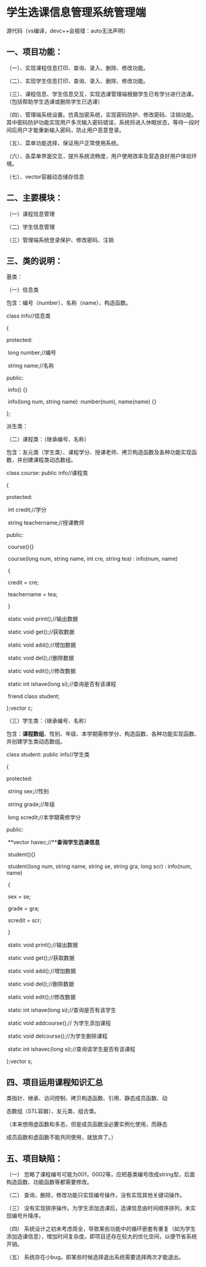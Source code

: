 # 学生选课信息管理系统管理端

源代码（vs编译，devc++会报错：auto无法声明） 

## 一、项目功能：

（一）、实现课程信息打印、查询、录入、删除、修改功能。

（二）、实现学生信息打印、查询、录入、删除、修改功能。

（三）、课程信息、学生信息交互，实现选课管理端根据学生已有学分进行选课。（包括帮助学生选课或删除学生已选课）

（四）、管理端系统设置。仿真加密系统，实现密码防护、修改密码、注销功能。其中密码防护功能实现用户多次输入密码错误，系统将进入休眠状态，等待一段时间后用户才能重新输入密码，防止用户恶意登录。

（五）、菜单功能选择，保证用户正常使用系统。

（六）、各菜单界面交互，提升系统流畅度，用户使用效率及营造良好用户体验环境。

（七）、vector容器动态储存信息

 

## 二、主要模块：

（一）课程信息管理

（二）学生信息管理

（三）管理端系统登录保护、修改密码、注销

 


## 三、类的说明：

基类：

（一）信息类

包含：编号（number）、名称（name）、构造函数。

class info//信息类

{

protected:

​    long number;//编号

​    string name;//名称

public:

​    info() {}

​    info(long num, string name) :number(num), name(name) {}

};

派生类：

（二）课程类：（继承编号、名称）

包含：友元类（学生类）、课程学分、授课老师、拷贝构造函数及各种功能实现函数，并创建课程类动态数组。

class course: public info//课程类

{

protected:

​    int credit;//学分

​    string teachername;//授课教师

public:

​    course(){}

​    course(long num, string name, int cre, string tea) : info(num, name)

​    {

​       credit = cre;

​       teachername = tea;

​    }

​    static void print();//输出数据

​    static void get();//获取数据

​    static void add();//增加数据

​    static void del();//删除数据

​    static void edit();//修改数据

​    static int ishave(long si);//查询是否有该课程

​    friend class student;

};vector<course> c;

 

（三）学生类：（继承编号、名称）

包含：**课程数组**、性别、年级、本学期需修学分、构造函数、各种功能实现函数、并创建学生类动态数组。

class student: public info//学生类

{

protected:

​    string sex;//性别

​    string grade;//年级

​    long scredit;//本学期需修学分

public:

​    **vector<course> havec;//****查询学生选课信息**

​    student(){}

​    student(long num, string name, string se, string gra, long scr) : info(num, name)

​    {

​       sex = se;

​       grade = gra;

​       scredit = scr;

​    }

​    static void print();//输出数据

​    static void get();//获取数据

​    static void add();//增加数据

​    static void del();//删除数据

​    static void edit();//修改数据

​    static int ishave(long si);//查询是否有该学生

​    static void addcourse();// 为学生添加课程

​    static void delcourse();//为学生删除课程

​    static int ishavec(long si);//查询该学生是否有该课程

};vector<student> s;

 

## 四、项目运用课程知识汇总

类指针、继承、访问控制、拷贝构造函数、引用、静态成员函数、动

态数组（STL容器）、友元类、组合类。

（本来想用虚函数和多态，但是成员函数没必要实例化使用，而静态

成员函数和虚函数不能共同使用，就放弃了。）

 

## 五、项目缺陷：

（一） 忽略了课程编号可能为001，0002等，应把基类编号改成string型，后面构造函数、功能函数等都需要修改。

（二） 查询，删除，修改功能只实现编号操作，没有实现其他关键词操作。

（三） 没有实现排序操作。为学生添加选课后，选课信息由时间顺序排列，未实现编号升降序。

（四） 系统设计之初未考虑周全，导致某些功能中的循环嵌套有重复（如为学生添加选课信息），增加时间复杂度。即项目还存在较大的优化空间，以便节省系统开销。

（五） 系统存在小bug，即某些时候选择退出系统需要选择两次才能退出。


